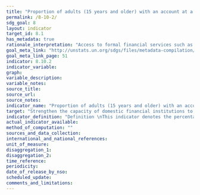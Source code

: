 ```yaml
---
title: "Proportion of adults (15 years and older) with an account at a bank or other financial institution or with a mobile-money-service provider"
permalink: /8-10-2/
sdg_goal: 8
layout: indicator
target_id: 8.1
has_metadata: true
rationale_interpretation: "Access to formal financial services such as savings, insurance, payments, credit and remittances is essential to the ability of people'regardless of income level, gender, age, education or where they live'to manage their lives, build their futures, and grow their businesses. Having access to an account is an important starting point for people to access a range of financial services."
goal_meta_link: "http://unstats.un.org/sdgs/files/metadata-compilation/Metadata-Goal-8.pdf"
goal_meta_link_page: 51
indicator: 8.10.2
indicator_variable: 
graph: 
variable_description: 
variable_notes: 
source_title: 
source_url: 
source_notes: 
indicator_name: "Proportion of adults (15 years and older) with an account at a bank or other financial institution or with a mobile-money-service provider"
target: "Strengthen the capacity of domestic financial institutions to encourage and expand access to banking, insurance and financial services for all."
indicator_definition: "Definition \nThis indicator denotes the percentage of respondents who report having an account (by themselves or together with someone else) at a bank or another type of financial institution; having a debit card in their own name; receiving wages, government transfers, or payments for agricultural products into an account or through a mobile phone at a financial institution in the past 12 months; paying utility bills or school fees from an account at a financial institution in the past 12 months; receiving wages or government transfers into a card in the past 12 months; or personally using a mobile phone to pay bills or to send or receive money through a GSM Association (GSMA) Mobile Money for the Unbanked (MMU) service in the past 12 months (% age 15+) \nConcepts \nAccount (% age 15+): The percentage of respondents who report having an account (by themselves or together with someone else) at a bank or another type of financial institution (see definition for \"account at a financial institution\") or personally using a mobile money service in the past 12 months (see definition for \"mobile money account\")."
actual_indicator_available: 
method_of_computation: ""
sources_and_data_collection: 
international_and_national_references: 
unit_of_measure: 
disaggregation_1: 
disaggregation_2: 
time_reference: 
periodicity: 
date_of_release_by_nso: 
scheduled_update: 
comments_and_limitations: 
---
```


